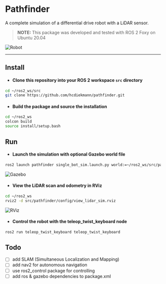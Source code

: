 # Pathfinder
A complete simulation of a differential drive robot with a LiDAR sensor.

> **NOTE:** This package was developed and tested with ROS 2 Foxy on Ubuntu 20.04

![Robot](https://user-images.githubusercontent.com/13176191/218996845-17a21302-1ec9-4555-a887-d7cf6899bc79.png)
___

## **Install**

- #### Clone this repository into your ROS 2 workspace `src`  directory
```bash
cd ~/ros2_ws/src 
git clone https://github.com/hcdiekmann/pathfinder.git
```

- #### Build the package and source the installation
```bash
cd ~/ros2_ws
colcon build
source install/setup.bash
```

## **Run**

- #### Launch the simulation with optional Gazebo world file
```bash
ros2 launch pathfinder single_bot_sim.launch.py world:=~/ros2_ws/src/pathfinder/worlds/pathfinder_test.world
```
![Gazebo](https://user-images.githubusercontent.com/13176191/218972913-8798d10f-c0d3-446b-a264-7c6902a8248c.png)

- #### View the LiDAR scan and odometry in RViz
```bash
cd ~/ros2_ws
rviz2 -d src/pathfinder/config/view_lidar_sim.rviz                               
```
![RViz](https://user-images.githubusercontent.com/13176191/218973185-7bfe3f7e-ca61-4831-87b1-8b7d29ac0319.png)

- #### Control the robot with the teleop_twist_keyboard node
```bash
ros2 run teleop_twist_keyboard teleop_twist_keyboard
```

## Todo
- [ ] add SLAM (Simultaneous Localization and Mapping)
- [ ] add nav2 for autonomous navigation
- [ ] use ros2_control package for controlling
- [ ] add ros & gazebo dependencies to package.xml
